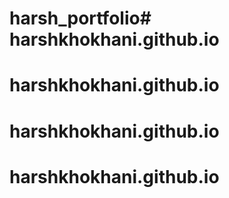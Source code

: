 # harsh_portfolio# harshkhokhani.github.io
# harshkhokhani.github.io
# harshkhokhani.github.io
# harshkhokhani.github.io
